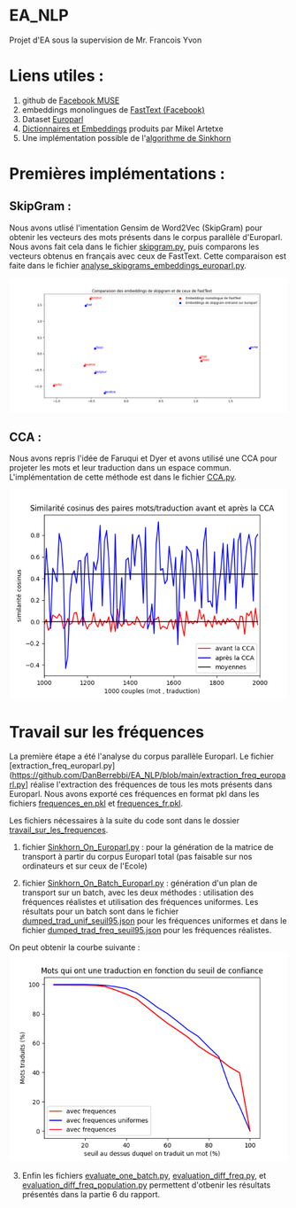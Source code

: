 # EA_NLP
Projet d'EA sous la supervision de Mr. Francois Yvon

# Liens utiles : 

1) github de [Facebook MUSE](https://github.com/facebookresearch/MUSE)
2) embeddings monolingues de [FastText (Facebook)](https://fasttext.cc/docs/en/pretrained-vectors.html)
3) Dataset [Europarl](http://www.statmt.org/europarl/)
4) [Dictionnaires et Embeddings](https://github.com/artetxem/vecmap/blob/master/get_data.sh) produits par Mikel Artetxe 
5) Une implémentation possible de l'[algorithme de Sinkhorn](https://github.com/gpeyre/SinkhornAutoDiff)


# Premières implémentations : 

## SkipGram : 

Nous avons utlisé l'imentation Gensim de Word2Vec (SkipGram) pour obtenir les vecteurs des mots présents dans le corpus parallèle d'Europarl. Nous avons fait cela dans le fichier [skipgram.py](https://github.com/DanBerrebbi/EA_NLP/blob/main/skipgram.py), puis comparons les vecteurs obtenus en français avec ceux de FastText. Cette comparaison est faite dans le fichier [analyse_skipgrams_embeddings_europarl.py](https://github.com/DanBerrebbi/EA_NLP/blob/main/analyse_skipgrams_embeddings_europarl.py). 

![alt text](https://github.com/DanBerrebbi/EA_NLP/blob/main/Comparaison%20des%20embeddings%20de%20skipgram%20et%20de%20ceux%20de%20FastText.png) 

## CCA : 

Nous avons repris l'idée de Faruqui et Dyer et avons utilisé une CCA pour projeter les mots et leur traduction dans un espace commun. L'implémentation de cette méthode est dans le fichier [CCA.py](https://github.com/DanBerrebbi/EA_NLP/blob/main/CCA.py).

![alt text](https://github.com/DanBerrebbi/EA_NLP/blob/main/cosinus_avant_et_apres_cca_avec_10_composantes.png) 


# Travail sur les fréquences 

La première étape a été l'analyse du corpus parallèle Europarl. Le fichier [extraction_freq_europarl.py](https://github.com/DanBerrebbi/EA_NLP/blob/main/extraction_freq_europarl.py] réalise l'extraction des fréquences de tous les mots présents dans Europarl. 
Nous avons exporté ces fréquences en format pkl dans les fichiers [frequences_en.pkl](https://github.com/DanBerrebbi/EA_NLP/blob/main/frequences_en.pkl) et [frequences_fr.pkl](https://github.com/DanBerrebbi/EA_NLP/blob/main/frequences_fr.pkl). 

Les fichiers nécessaires à la suite du code sont dans le dossier [travail_sur_les_frequences](https://github.com/DanBerrebbi/EA_NLP/tree/main/travail_sur_les_frequences).

1) fichier [Sinkhorn_On_Europarl.py](https://github.com/DanBerrebbi/EA_NLP/blob/main/travail_sur_les_frequences/Sinkhorn_On_Europarl.py) : pour la génération de la matrice de transport à partir du corpus Europarl total (pas faisable sur nos ordinateurs et sur ceux de l'Ecole)

2) fichier [Sinkhorn_On_Batch_Europarl.py](https://github.com/DanBerrebbi/EA_NLP/blob/main/travail_sur_les_frequences/Sinkhorn_On_Batch_Europarl.py) : génération d'un plan de transport sur un batch, avec les deux méthodes : utilisation des fréquences réalistes et utilisation des fréquences uniformes. 
Les résultats pour un batch sont dans le fichier [dumped_trad_unif_seuil95.json](https://github.com/DanBerrebbi/EA_NLP/blob/main/travail_sur_les_frequences/dumped_trad_unif_seuil95.json) pour les fréquences uniformes et dans le fichier [dumped_trad_freq_seuil95.json](https://github.com/DanBerrebbi/EA_NLP/blob/main/travail_sur_les_frequences/dumped_trad_freq_seuil95.json) pour les fréquences réalistes.

On peut obtenir la courbe suivante : 
![alt text](https://github.com/DanBerrebbi/EA_NLP/blob/main/travail_sur_les_frequences/Mots%20qui%20ont%20une%20traduction%20en%20fonction%20du%20seuil%20de%20confiance.png) 


3) Enfin les fichiers [evaluate_one_batch.py](https://github.com/DanBerrebbi/EA_NLP/blob/main/travail_sur_les_frequences/evaluate_one_batch.py), [evaluation_diff_freq.py](https://github.com/DanBerrebbi/EA_NLP/blob/main/travail_sur_les_frequences/evaluation_diff_freq.py), et [evaluation_diff_freq_population.py](https://github.com/DanBerrebbi/EA_NLP/blob/main/travail_sur_les_frequences/evaluation_diff_freq_population.py) permettent d'otbenir les résultats présentés dans la partie 6 du rapport.
